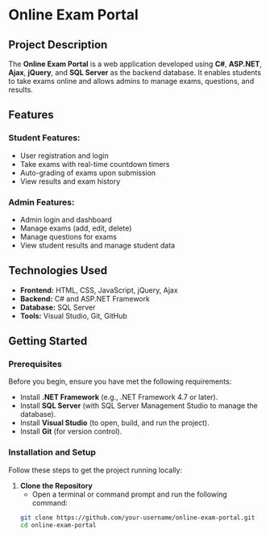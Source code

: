 # Online Exam Portal

## Project Description
The **Online Exam Portal** is a web application developed using **C#**, **ASP.NET**, **Ajax**, **jQuery**, and **SQL Server** as the backend database. It enables students to take exams online and allows admins to manage exams, questions, and results.

## Features
### Student Features:
- User registration and login
- Take exams with real-time countdown timers
- Auto-grading of exams upon submission
- View results and exam history

### Admin Features:
- Admin login and dashboard
- Manage exams (add, edit, delete)
- Manage questions for exams
- View student results and manage student data

## Technologies Used
- **Frontend:** HTML, CSS, JavaScript, jQuery, Ajax
- **Backend:** C# and ASP.NET Framework
- **Database:** SQL Server
- **Tools:** Visual Studio, Git, GitHub

## Getting Started

### Prerequisites
Before you begin, ensure you have met the following requirements:
- Install **.NET Framework** (e.g., .NET Framework 4.7 or later).
- Install **SQL Server** (with SQL Server Management Studio to manage the database).
- Install **Visual Studio** (to open, build, and run the project).
- Install **Git** (for version control).

### Installation and Setup

Follow these steps to get the project running locally:

1. **Clone the Repository**
   - Open a terminal or command prompt and run the following command:
   ```bash
   git clone https://github.com/your-username/online-exam-portal.git
   cd online-exam-portal
